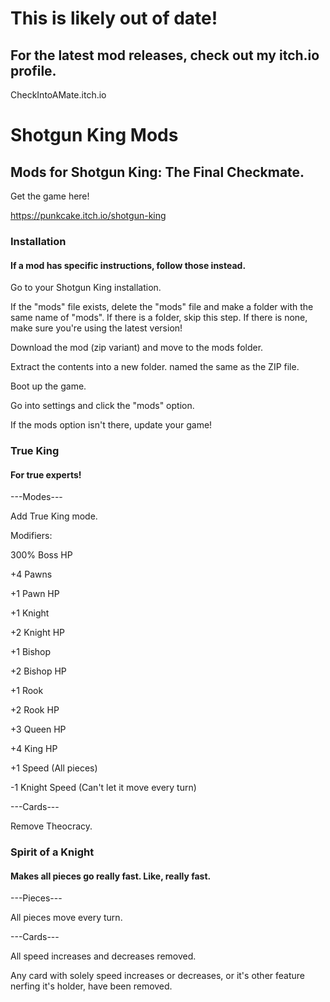 # This is likely out of date!
## For the latest mod releases, check out my itch.io profile.
CheckIntoAMate.itch.io

# Shotgun King Mods
## Mods for Shotgun King: The Final Checkmate.

Get the game here!

https://punkcake.itch.io/shotgun-king

### Installation

#### If a mod has specific instructions, follow those instead.

Go to your Shotgun King installation.

If the "mods" file exists, delete the "mods" file and make a folder with the same name of "mods". If there is a folder, skip this step. If there is none, make sure you're using the latest version!

Download the mod (zip variant) and move to the mods folder.

Extract the contents into a new folder. named the same as the ZIP file.

Boot up the game.

Go into settings and click the "mods" option.

If the mods option isn't there, update your game!

### True King

#### For true experts!

---Modes---

Add True King mode.

Modifiers:

300% Boss HP

+4 Pawns

+1 Pawn HP

+1 Knight

+2 Knight HP

+1 Bishop

+2 Bishop HP

+1 Rook

+2 Rook HP

+3 Queen HP

+4 King HP

+1 Speed (All pieces)

-1 Knight Speed (Can't let it move every turn) 

---Cards---

Remove Theocracy.

### Spirit of a Knight

#### Makes all pieces go really fast. Like, really fast.

---Pieces---

All pieces move every turn.

---Cards---

All speed increases and decreases removed.

Any card with solely speed increases or decreases, or it's other feature nerfing it's holder, have been removed.
